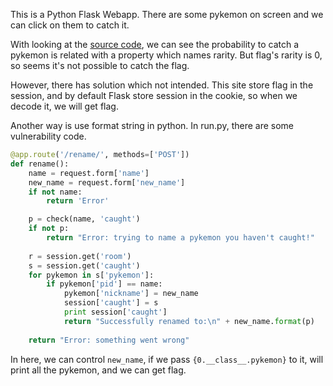 This is a Python Flask Webapp. There are some pykemon on screen and we can click on them to catch it.

With looking at the [source code](https://github.com/LyleMi/CTF/blob/master/2017/PlaidCTF/Pykemon/pykemon.zip), we can see the probability to catch a pykemon is related with a property which names rarity. But flag's rarity is 0, so seems it's not possible to catch the flag.

However, there has solution which not intended. This site store flag in the session, and by default Flask store session in the cookie, so when we decode it, we will get flag.

Another way is use format string in python. In run.py, there are some vulnerability code.

```python
@app.route('/rename/', methods=['POST'])
def rename():
    name = request.form['name']
    new_name = request.form['new_name']
    if not name:
        return 'Error'

    p = check(name, 'caught')
    if not p:
        return "Error: trying to name a pykemon you haven't caught!"
    
    r = session.get('room')   
    s = session.get('caught')
    for pykemon in s['pykemon']:
        if pykemon['pid'] == name:
            pykemon['nickname'] = new_name
            session['caught'] = s
            print session['caught']
            return "Successfully renamed to:\n" + new_name.format(p)
    
    return "Error: something went wrong"
```

In here, we can control ``new_name``, if we pass ``{0.__class__.pykemon}`` to it, will print all the pykemon, and we can get flag.